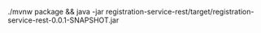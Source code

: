 ./mvnw package && java -jar registration-service-rest/target/registration-service-rest-0.0.1-SNAPSHOT.jar